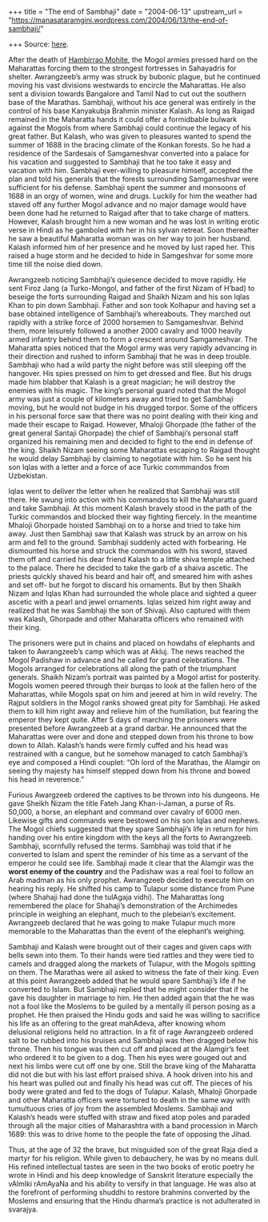 +++
title = "The end of Sambhaji"
date = "2004-06-13"
upstream_url = "https://manasataramgini.wordpress.com/2004/06/13/the-end-of-sambhaji/"

+++
Source: [here](https://manasataramgini.wordpress.com/2004/06/13/the-end-of-sambhaji/).

After the death of [Hambirrao Mohite](https://manasataramgini.wordpress.com/2004/06/02/the-death-of-hambirrao/), the Mogol armies pressed hard on the Maharattas forcing them to the strongest fortresses in Sahayadris for shelter. Awrangzeeb’s army was struck by bubonic plague, but he continued moving his vast divisions westwards to encircle the Maharattas. He also sent a division towards Bangalore and Tamil Nad to cut out the southern base of the Marathas. Sambhaji, without his ace general was entirely in the control of his base Kanyakubja Brahmin minister Kalash. As long as Raigad remained in the Maharatta hands it could offer a formidbable bulwark against the Mogols from where Sambhaji could continue the legacy of his great father. But Kalash, who was given to pleasures wanted to spend the summer of 1688 in the bracing climate of the Konkan forests. So he had a residence of the Sardesais of Samgameshvar converted into a palace for his vacation and suggested to Sambhaji that he too take it easy and vacation with him. Sambhaji ever-willing to pleasure himself, accepted the plan and told his generals that the forests surrounding Samgameshvar were sufficient for his defense. Sambhaji spent the summer and monsoons of 1688 in an orgy of women, wine and drugs. Luckily for him the weather had staved off any further Mogol advance and no major damage would have been done had he returned to Raigad after that to take charge of matters. However, Kalash brought him a new woman and he was lost in writing erotic verse in Hindi as he gamboled with her in his sylvan retreat. Soon thereafter he saw a beautiful Maharatta woman was on her way to join her husband. Kalash informed him of her presence and he moved by lust raped her. This raised a huge storm and he decided to hide in Samgeshvar for some more time till the noise died down.

Awrangzeeb noticing Sambhaji’s quiesence decided to move rapidly. He sent Firoz Jang (a Turko-Mongol, and father of the first Nizam of H’bad) to beseige the forts surrounding Raigad and Shaikh Nizam and his son Iqlas Khan to pin down Sambhaji. Father and son took Kolhapur and having set a base obtained intelligence of Sambhaji’s whereabouts. They marched out rapidly with a strike force of 2000 horsemen to Samgameshvar. Behind them, more leisurely followed a another 2000 cavalry and 1000 heavily armed infantry behind them to form a crescent around Samgameshvar. The Maharatta spies noticed that the Mogol army was very rapidly advancing in their direction and rushed to inform Sambhaji that he was in deep trouble. Sambhaji who had a wild party the night before was still sleeping off the hangover. His spies pressed on him to get dressed and flee. But his drugs made him blabber that Kalash is a great magician; he will destroy the enemies with his magic. The king’s personal guard noted that the Mogol army was just a couple of kilometers away and tried to get Sambhaji moving, but he would not budge in his drugged torpor. Some of the officers in his personal force saw that there was no point dealing with their king and made their escape to Raigad. However, Mhaloji Ghorpade (the father of the great general Santaji Ghorpade) the chief of Sambhaji’s personal staff organized his remaining men and decided to fight to the end in defense of the king. Shaikh Nizam seeing some Maharattas escaping to Raigad thought he would delay Sambhaji by claiming to negotiate with him. So he sent his son Iqlas with a letter and a force of ace Turkic commmandos from Uzbekistan.

Iqlas went to deliver the letter when he realized that Sambhaji was still there. He swung into action with his commandos to kill the Maharatta guard and take Sambhaji. At this moment Kalash bravely stood in the path of the Turkic commandos and blocked their way fighting fiercely. In the meantime Mhaloji Ghorpade hoisted Sambhaji on to a horse and tried to take him away. Just then Sambhaji saw that Kalash was struck by an arrow on his arm and fell to the ground. Sambhaji suddenly acted with forbearing. He dismounted his horse and struck the commandos with his sword, staved them off and carried his dear friend Kalash to a little shiva temple attached to the palace. There he decided to take the garb of a shaiva ascetic. The priests quickly shaved his beard and hair off, and smeared him with ashes and set off- but he forgot to discard his ornaments. But by then Shaikh Nizam and Iqlas Khan had surrounded the whole place and sighted a queer ascetic with a pearl and jewel ornaments. Iqlas seized him right away and realized that he was Sambhaji the son of Shivaji. Also captured with them was Kalash, Ghorpade and other Maharatta officers who remained with their king.

The prisoners were put in chains and placed on howdahs of elephants and taken to Awrangzeeb’s camp which was at Akluj. The news reached the Mogol Padishaw in advance and he called for grand celebrations. The Mogols arranged for celebrations all along the path of the triumphant generals. Shaikh Nizam’s portrait was painted by a Mogol artist for posterity. Mogols women peered through their burqas to look at the fallen hero of the Maharattas, while Mogols spat on him and jeered at him in wild revelry. The Rajput soldiers in the Mogol ranks showed great pity for Sambhaji. He asked them to kill him right away and relieve him of the humiliation, but fearing the emperor they kept quite. After 5 days of marching the prisoners were presented before Awrangzeeb at a grand darbar. He announced that the Maharattas were over and done and stepped down from his throne to bow down to Allah. Kalash’s hands were firmly cuffed and his head was restrained with a cangue, but he somehow managed to catch Sambhaji’s eye and composed a Hindi couplet: “Oh lord of the Marathas, the Alamgir on seeing thy majesty has himself stepped down from his throne and bowed his head in reverence.”

Furious Awargzeeb ordered the captives to be thrown into his dungeons. He gave Sheikh Nizam the title Fateh Jang Khan-i-Jaman, a purse of Rs. 50,000, a horse, an elephant and command over cavalry of 6000 men. Likewise gifts and commands were bestowed on his son Iqlas and nephews. The Mogol chiefs suggested that they spare Sambhaji’s life in return for him handing over his entire kingdom with the keys all the forts to Awrangzeeb. Sambhaji, scornfully refused the terms. Sambhaji was told that if he converted to Islam and spent the reminder of his time as a servant of the emperor he could see life. Sambhaji made it clear that the Alamgir was the **worst enemy of the country** and the Padishaw was a real fool to follow an Arab madman as his only prophet. Awrangzeeb decided to execute him on hearing his reply. He shifted his camp to Tulapur some distance from Pune (where Shahaji had done the tulAgaja vidhi). The Maharattas long remembered the place for Shahaji’s demonstration of the Archimedes principle in weighing an elephant, much to the plebeian’s excitement. Awrangzeeb declared that he was going to make Tulapur much more memorable to the Maharattas than the event of the elephant’s weighing.

Sambhaji and Kalash were brought out of their cages and given caps with bells sewn into them. To their hands were tied rattles and they were tied to camels and dragged along the markets of Tulapur, with the Mogols spitting on them. The Marathas were all asked to witness the fate of their king. Even at this point Awrangzeeb added that he would spare Sambhaji’s life if he converted to Islam. But Sambhaji replied that he might consider that if he gave his daughter in marriage to him. He then added again that the he was not a fool like the Moslems to be guiled by a mentally ill person posing as a prophet. He then praised the Hindu gods and said he was willing to sacrifice his life as an offering to the great mahAdeva, after knowing whom delusional religions held no attraction. In a fit of rage Awrangzeeb ordered salt to be rubbed into his bruises and Sambhaji was then dragged below his throne. Then his tongue was then cut off and placed at the Alamgir’s feet who ordered it to be given to a dog. Then his eyes were gouged out and next his limbs were cut off one by one. Still the brave king of the Maharatta did not die but with his last effort praised shiva. A hook driven into his and his heart was pulled out and finally his head was cut off. The pieces of his body were grated and fed to the dogs of Tulapur. Kalash, Mhaloji Ghorpade and other Maharatta officers were tortured to death in the same way with tumultuous cries of joy from the assembled Moslems. Sambhaji and Kalash’s heads were stuffed with straw and fixed atop poles and paraded through all the major cities of Maharashtra with a band procession in March 1689: this was to drive home to the people the fate of opposing the Jihad.

Thus, at the age of 32 the brave, but misguided son of the great Raja died a martyr for his religion. While given to debauchery, he was by no means dull. His refined intellectual tastes are seen in the two books of erotic poetry he wrote in Hindi and his deep knowledge of Sanskrit literature especially the vAlmIki rAmAyaNa and his ability to versify in that language. He was also at the forefront of performing shuddhi to restore brahmins converted by the Moslems and ensuring that the Hindu dharma’s practice is not adulterated in svarajya.

